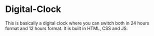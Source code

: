 # Digital-Clock
This is basically a digital clock where you can switch both in 24 hours format and 12 hours format. It is built in HTML, CSS and JS.
